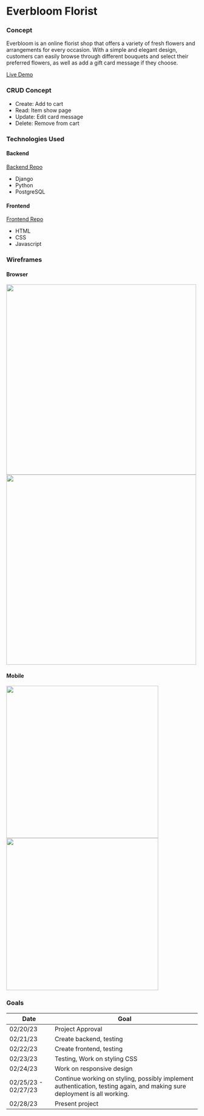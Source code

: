 # Everbloom Florist

### Concept
Everbloom is an online florist shop that offers a variety of fresh flowers and arrangements for every occasion. With a simple and elegant design, customers can easily browse through different bouquets and select their preferred flowers, as well as add a gift card message if they choose.

<a href="https://everbloomflorist.netlify.app/">Live Demo</a>

### CRUD Concept
- Create: Add to cart
- Read: Item show page
- Update: Edit card message
- Delete: Remove from cart

### Technologies Used
#### Backend
<a href="https://github.com/freckledspider/everbloombackend">Backend Repo</a>
- Django
- Python
- PostgreSQL

#### Frontend
<a href="https://github.com/freckledspider/everbloomfrontend">Frontend Repo</a>
- HTML
- CSS
- Javascript

### Wireframes
#### Browser
<img src="https://i.imgur.com/pYQIUog.png" width="500"/> <img src="https://i.imgur.com/zwDCYIb.png" width="500"/>

#### Mobile
<img src="https://i.imgur.com/oSx7WhP.png" height="400"/> <img src="https://i.imgur.com/1qppiME.png" height="400"/>

### Goals
| Date  | Goal |
| ------------- | ------------- |
| 02/20/23  | Project Approval  |
| 02/21/23 | Create backend, testing |
| 02/22/23 | Create frontend, testing |
| 02/23/23 | Testing, Work on styling CSS |
| 02/24/23 | Work on responsive design |
| 02/25/23 - 02/27/23 | Continue working on styling, possibly implement authentication, testing again, and making sure deployment is all working. |
| 02/28/23 | Present project |
